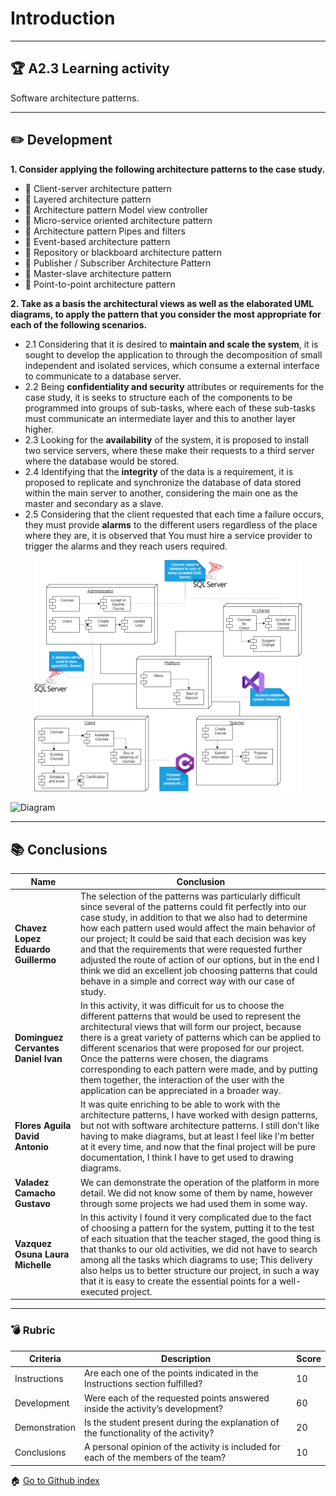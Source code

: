 # Introduction
---

## :trophy: A2.3 Learning activity
Software architecture patterns.

---
## :pencil2: Development

**1. Consider applying the following architecture patterns to the case study.**

- :black_square_button: Client-server architecture pattern
- :black_square_button: Layered architecture pattern
- :black_square_button: Architecture pattern Model view controller
- :black_square_button: Micro-service oriented architecture pattern
- :black_square_button: Architecture pattern Pipes and filters
- :black_square_button: Event-based architecture pattern
- :black_square_button: Repository or blackboard architecture pattern
- :black_square_button: Publisher / Subscriber Architecture Pattern
- :black_square_button: Master-slave architecture pattern
- :black_square_button: Point-to-point architecture pattern


**2. Take as a basis the architectural views as well as the elaborated UML diagrams, to apply the pattern that you consider the most appropriate for each of the following scenarios.**

- 2.1 Considering that it is desired to **maintain and scale the system**, it is sought to develop the application to through the decomposition of small independent and isolated services, which consume a external interface to communicate to a database server.
- 2.2 Being **confidentiality and security** attributes or requirements for the case study, it is seeks to structure each of the components to be programmed into groups of sub-tasks, where each of these sub-tasks must communicate an intermediate layer and this to another layer higher.
- 2.3 Looking for the **availability** of the system, it is proposed to install two service servers, where these make their requests to a third server where the database would be stored.
- 2.4 Identifying that the **integrity** of the data is a requirement, it is proposed to replicate and synchronize the database of data stored within the main server to another, considering the main one as the master and secondary as a slave.
- 2.5 Considering that the client requested that each time a failure occurs, they must provide **alarms** to the different users regardless of the place where they are, it is observed that You must hire a service provider to trigger the alarms and they reach users required.


<p align="center">
    <img alt="Diag Complete" src="../img/A2.2_4+1ArchitectureDesign(Distribucion).png" width=85%>
</p>

![Diagram]()

---



## :books: Conclusions 

|Name|Conclusion|
|---|---|
|**Chavez Lopez Eduardo Guillermo**|The selection of the patterns was particularly difficult since several of the patterns could fit perfectly into our case study, in addition to that we also had to determine how each pattern used would affect the main behavior of our project; It could be said that each decision was key and that the requirements that were requested further adjusted the route of action of our options, but in the end I think we did an excellent job choosing patterns that could behave in a simple and correct way with our case of study.|
|**Dominguez Cervantes Daniel Ivan**|In this activity, it was difficult for us to choose the different patterns that would be used to represent the architectural views that will form our project, because there is a great variety of patterns which can be applied to different scenarios that were proposed for our project. Once the patterns were chosen, the diagrams corresponding to each pattern were made, and by putting them together, the interaction of the user with the application can be appreciated in a broader way.|
|**Flores Aguila David Antonio**|It was quite enriching to be able to work with the architecture patterns, I have worked with design patterns, but not with software architecture patterns. I still don't like having to make diagrams, but at least I feel like I'm better at it every time, and now that the final project will be pure documentation, I think I have to get used to drawing diagrams.|
|**Valadez Camacho Gustavo**|We can demonstrate the operation of the platform in more detail. We did not know some of them by name, however through some projects we had used them in some way.|
|**Vazquez Osuna Laura Michelle**|In this activity I found it very complicated due to the fact of choosing a pattern for the system, putting it to the test of each situation that the teacher staged, the good thing is that thanks to our old activities, we did not have to search among all the tasks which diagrams to use; This delivery also helps us to better structure our project, in such a way that it is easy to create the essential points for a well-executed project.|

---

### :bomb: Rubric

| Criteria     | Description                                                                                  |Score|
| ------------- | -------------------------------------------------------------------------------------------- | ------- |
| Instructions | Are each one of the points indicated in the Instructions section fulfilled?  |10|
| Development    | Were each of the requested points answered inside the activity’s development?     |60|
| Demonstration| Is the student present during the explanation of the functionality of the activity?   |20|
| Conclusions   |A personal opinion of the activity is included for each of the members of the team?  |10|


:house: [Go to Github index](https://github.com/GustavoValadez/Analisis-Avanzado-Software)